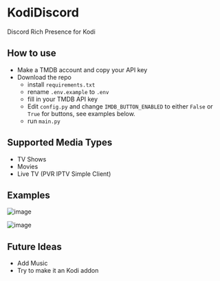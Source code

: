 # KodiDiscord
Discord Rich Presence for Kodi

## How to use

* Make a TMDB account and copy your API key
* Download the repo
  * install `requirements.txt`
  * rename `.env.example` to `.env` 
  * fill in your TMDB API key
  * Edit `config.py` and change `IMDB_BUTTON_ENABLED` to either `False` or `True` for buttons, see examples below.
  * run `main.py`

## Supported Media Types

* TV Shows
* Movies
* Live TV (PVR IPTV Simple Client)

## Examples

![image](https://github.com/zeroquinc/KodiDiscord/assets/39315068/af23fc0f-fbde-42cf-ad25-814a74dd888b)

![image](https://github.com/zeroquinc/KodiDiscord/assets/39315068/7c4a79f7-5690-4e2f-95da-199e2393fe8a)


## Future Ideas

* Add Music
* Try to make it an Kodi addon
